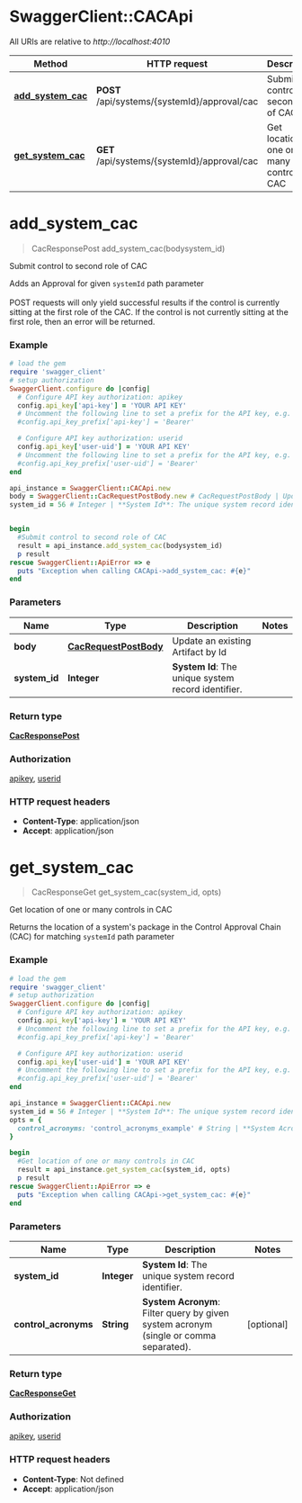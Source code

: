 # SwaggerClient::CACApi

All URIs are relative to *http://localhost:4010*

Method | HTTP request | Description
------------- | ------------- | -------------
[**add_system_cac**](CACApi.md#add_system_cac) | **POST** /api/systems/{systemId}/approval/cac | Submit control to second role of CAC
[**get_system_cac**](CACApi.md#get_system_cac) | **GET** /api/systems/{systemId}/approval/cac | Get location of one or many controls in CAC

# **add_system_cac**
> CacResponsePost add_system_cac(bodysystem_id)

Submit control to second role of CAC

Adds an Approval for given `systemId` path parameter<br><br> POST requests will only yield successful results if the control is currently sitting at the first role of the CAC. If the control is not currently sitting at the first role, then an error will be returned.

### Example
```ruby
# load the gem
require 'swagger_client'
# setup authorization
SwaggerClient.configure do |config|
  # Configure API key authorization: apikey
  config.api_key['api-key'] = 'YOUR API KEY'
  # Uncomment the following line to set a prefix for the API key, e.g. 'Bearer' (defaults to nil)
  #config.api_key_prefix['api-key'] = 'Bearer'

  # Configure API key authorization: userid
  config.api_key['user-uid'] = 'YOUR API KEY'
  # Uncomment the following line to set a prefix for the API key, e.g. 'Bearer' (defaults to nil)
  #config.api_key_prefix['user-uid'] = 'Bearer'
end

api_instance = SwaggerClient::CACApi.new
body = SwaggerClient::CacRequestPostBody.new # CacRequestPostBody | Update an existing Artifact by Id
system_id = 56 # Integer | **System Id**: The unique system record identifier.


begin
  #Submit control to second role of CAC
  result = api_instance.add_system_cac(bodysystem_id)
  p result
rescue SwaggerClient::ApiError => e
  puts "Exception when calling CACApi->add_system_cac: #{e}"
end
```

### Parameters

Name | Type | Description  | Notes
------------- | ------------- | ------------- | -------------
 **body** | [**CacRequestPostBody**](CacRequestPostBody.md)| Update an existing Artifact by Id | 
 **system_id** | **Integer**| **System Id**: The unique system record identifier. | 

### Return type

[**CacResponsePost**](CacResponsePost.md)

### Authorization

[apikey](../README.md#apikey), [userid](../README.md#userid)

### HTTP request headers

 - **Content-Type**: application/json
 - **Accept**: application/json



# **get_system_cac**
> CacResponseGet get_system_cac(system_id, opts)

Get location of one or many controls in CAC

Returns the location of a system's package in the Control Approval Chain (CAC) for matching `systemId` path parameter

### Example
```ruby
# load the gem
require 'swagger_client'
# setup authorization
SwaggerClient.configure do |config|
  # Configure API key authorization: apikey
  config.api_key['api-key'] = 'YOUR API KEY'
  # Uncomment the following line to set a prefix for the API key, e.g. 'Bearer' (defaults to nil)
  #config.api_key_prefix['api-key'] = 'Bearer'

  # Configure API key authorization: userid
  config.api_key['user-uid'] = 'YOUR API KEY'
  # Uncomment the following line to set a prefix for the API key, e.g. 'Bearer' (defaults to nil)
  #config.api_key_prefix['user-uid'] = 'Bearer'
end

api_instance = SwaggerClient::CACApi.new
system_id = 56 # Integer | **System Id**: The unique system record identifier.
opts = { 
  control_acronyms: 'control_acronyms_example' # String | **System Acronym**: Filter query by given system acronym (single or comma separated).
}

begin
  #Get location of one or many controls in CAC
  result = api_instance.get_system_cac(system_id, opts)
  p result
rescue SwaggerClient::ApiError => e
  puts "Exception when calling CACApi->get_system_cac: #{e}"
end
```

### Parameters

Name | Type | Description  | Notes
------------- | ------------- | ------------- | -------------
 **system_id** | **Integer**| **System Id**: The unique system record identifier. | 
 **control_acronyms** | **String**| **System Acronym**: Filter query by given system acronym (single or comma separated). | [optional] 

### Return type

[**CacResponseGet**](CacResponseGet.md)

### Authorization

[apikey](../README.md#apikey), [userid](../README.md#userid)

### HTTP request headers

 - **Content-Type**: Not defined
 - **Accept**: application/json



